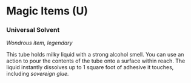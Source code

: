 # Magic Items (U)

### Universal Solvent

*Wondrous item, legendary*

This tube holds milky liquid with a strong alcohol smell. You can use an action to pour the contents of the tube onto a surface within reach. The liquid instantly dissolves up to 1 square foot of adhesive it touches, including *sovereign glue.*
